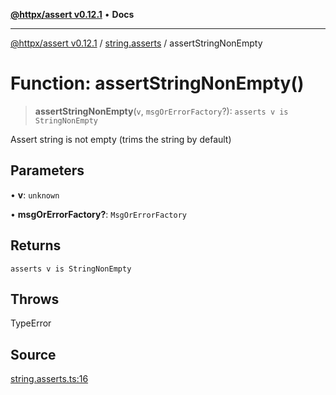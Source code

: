[**@httpx/assert v0.12.1**](../../README.md) • **Docs**

***

[@httpx/assert v0.12.1](../../README.md) / [string.asserts](../README.md) / assertStringNonEmpty

# Function: assertStringNonEmpty()

> **assertStringNonEmpty**(`v`, `msgOrErrorFactory`?): `asserts v is StringNonEmpty`

Assert string is not empty (trims the string by default)

## Parameters

• **v**: `unknown`

• **msgOrErrorFactory?**: `MsgOrErrorFactory`

## Returns

`asserts v is StringNonEmpty`

## Throws

TypeError

## Source

[string.asserts.ts:16](https://github.com/belgattitude/httpx/blob/9af23c30700a45e9eb95108b7ac53f133f16092b/packages/assert/src/string.asserts.ts#L16)
